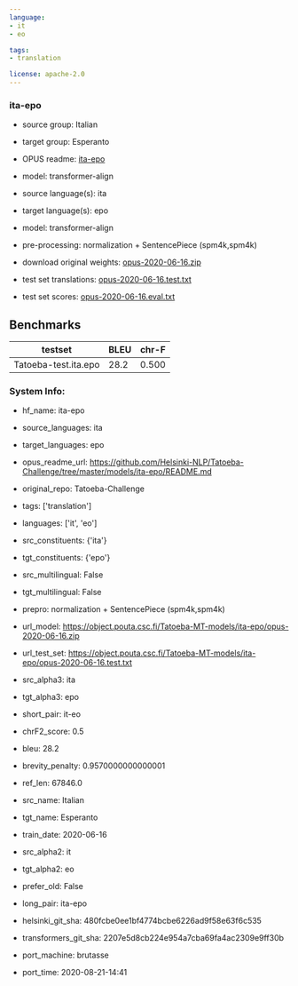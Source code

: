 ```yaml
---
language: 
- it
- eo

tags:
- translation

license: apache-2.0
---
```


### ita-epo

* source group: Italian 
* target group: Esperanto 
*  OPUS readme: [ita-epo](https://github.com/Helsinki-NLP/Tatoeba-Challenge/tree/master/models/ita-epo/README.md)

*  model: transformer-align
* source language(s): ita
* target language(s): epo
* model: transformer-align
* pre-processing: normalization + SentencePiece (spm4k,spm4k)
* download original weights: [opus-2020-06-16.zip](https://object.pouta.csc.fi/Tatoeba-MT-models/ita-epo/opus-2020-06-16.zip)
* test set translations: [opus-2020-06-16.test.txt](https://object.pouta.csc.fi/Tatoeba-MT-models/ita-epo/opus-2020-06-16.test.txt)
* test set scores: [opus-2020-06-16.eval.txt](https://object.pouta.csc.fi/Tatoeba-MT-models/ita-epo/opus-2020-06-16.eval.txt)

## Benchmarks

| testset               | BLEU  | chr-F |
|-----------------------|-------|-------|
| Tatoeba-test.ita.epo 	| 28.2 	| 0.500 |


### System Info: 
- hf_name: ita-epo

- source_languages: ita

- target_languages: epo

- opus_readme_url: https://github.com/Helsinki-NLP/Tatoeba-Challenge/tree/master/models/ita-epo/README.md

- original_repo: Tatoeba-Challenge

- tags: ['translation']

- languages: ['it', 'eo']

- src_constituents: {'ita'}

- tgt_constituents: {'epo'}

- src_multilingual: False

- tgt_multilingual: False

- prepro:  normalization + SentencePiece (spm4k,spm4k)

- url_model: https://object.pouta.csc.fi/Tatoeba-MT-models/ita-epo/opus-2020-06-16.zip

- url_test_set: https://object.pouta.csc.fi/Tatoeba-MT-models/ita-epo/opus-2020-06-16.test.txt

- src_alpha3: ita

- tgt_alpha3: epo

- short_pair: it-eo

- chrF2_score: 0.5

- bleu: 28.2

- brevity_penalty: 0.9570000000000001

- ref_len: 67846.0

- src_name: Italian

- tgt_name: Esperanto

- train_date: 2020-06-16

- src_alpha2: it

- tgt_alpha2: eo

- prefer_old: False

- long_pair: ita-epo

- helsinki_git_sha: 480fcbe0ee1bf4774bcbe6226ad9f58e63f6c535

- transformers_git_sha: 2207e5d8cb224e954a7cba69fa4ac2309e9ff30b

- port_machine: brutasse

- port_time: 2020-08-21-14:41